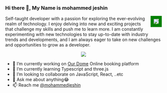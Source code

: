 ### Hi there 👋, My Name is **mohammed jeshin**

    
<img src='https://komarev.com/ghpvc/?username=jeshin12&color=green' align='right' style='border: solid green 10px'/>




<!-- [Portfolio](https://riyas-iqbal.netlify.app) -->

Self-taught developer with a passion for exploring the ever-evolving realm of technology. I enjoy delving into new and exciting projects that challenge my skills and push me to learn more. I am constantly experimenting with new technologies to stay up-to-date with industry trends and developments, and I am always eager to take on new challenges and opportunities to grow as a developer.

<p align="center">
  <a href="https://skillicons.dev">
    <img src="https://skillicons.dev/icons?i=nodejs,mongodb,js,ts,html,css,express,figma,git,github,linux,react,vscode,postman,bootstrap,aws,c,c++" />

  </a>
</p>




<!-- [Node.js Developer](https://live.staticflickr.com/65535/52946924761_e71af25781_o.png) -->
- 🔭 I’m currently working on [Our Dome](https://github.com/jeshin12/Ourdome.git) Online booking platform 
- 🌱 I’m currently learning Typescript and three.js
- 👯 I’m looking to collaborate on JavaScript, React, ..etc
- 💬 Ask me about anything😂
- 📫 Reach me [@mohammedjeshin](mailto:mohammedjeshin12@gmail.com)


<span>&nbsp;</span>



<span>&nbsp;</span>

<!-- ![Top Langs](https://github-readme-stats.vercel.app/api/top-langs/?username=Riyas-iqbal&layout=compact) -->

  
